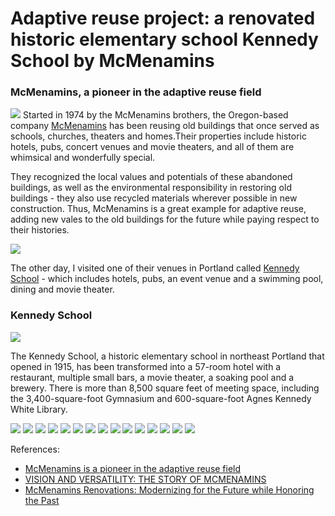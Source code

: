 
#  Adaptive reuse project: a renovated historic elementary school Kennedy School by McMenamins

### McMenamins, a pioneer in the adaptive reuse field
![](kennedyschool17.jpg)
Started in 1974 by the McMenamins brothers, the Oregon-based company [McMenamins](https://www.mcmenamins.com/) has been reusing old buildings that once served as schools, churches, theaters and homes.Their properties include historic hotels, pubs, concert venues and movie theaters, and all of them are whimsical and wonderfully special.

They recognized the local values and potentials of these abandoned buildings, as well as the environmental responsibility in restoring old buildings - they also use recycled materials wherever possible in new construction. Thus, McMenamins is a great example for adaptive reuse, adding new vales to the old buildings for the future while paying respect to their histories.

![](kennedyschool12.jpg)

The other day, I visited one of their venues in Portland called [Kennedy School](https://www.mcmenamins.com/kennedy-school) - which includes hotels, pubs, an event venue and a swimming pool, dining and movie theater.

### Kennedy School

![](kennedyschool0.jpg)

The Kennedy School, a historic elementary school in northeast Portland that opened in 1915, has been transformed into a 57-room hotel with a restaurant, multiple small bars, a movie theater, a soaking pool and a brewery. There is more than 8,500 square feet of meeting space, including the 3,400-square-foot Gymnasium and 600-square-foot Agnes Kennedy White Library.

![](kennedyschool1.jpg)
![](kennedyschool2.jpg)
![](kennedyschool3.jpg)
![](kennedyschool4.jpg)
![](kennedyschool5.jpg)
![](kennedyschool6.jpg)
![](kennedyschool7.jpg)
![](kennedyschool8.jpg)
![](kennedyschool9.jpg)
![](kennedyschool10.jpg)
![](kennedyschool11.jpg)
![](kennedyschool13.jpg)
![](kennedyschool14.jpg)
![](kennedyschool15.jpg)
![](kennedyschool16.jpg)


References:
- [McMenamins is a pioneer in the adaptive reuse field](https://www.meetingstoday.com/magazines/article-details/articleid/23520/title/mcmenamins-is-a-pioneer-in-the-adaptive-reuse-field)
- [VISION AND VERSATILITY: THE STORY OF MCMENAMINS](http://www.spiritedbiz.com/vision-versatility-story-mcmenamins/#slide-5)
- [McMenamins Renovations: Modernizing for the Future while Honoring the Past](https://www.ankrommoisan.com/blog/2016/04/05/mcmenamins-renovations-modernizing-future-while-honoring-past)
